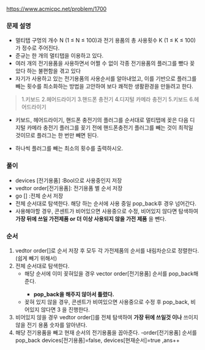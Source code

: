https://www.acmicpc.net/problem/1700

### 문제 설명
- 멀티탭 구멍의 개수 N (1 ≤ N ≤ 100)과 전기 용품의 총 사용횟수 K (1 ≤ K ≤ 100)가 정수로 주어진다. 
- 준규는 한 개의 멀티탭을 이용하고 있다.
- 여러 개의 전기용품을 사용하면서 어쩔 수 없이 각종 전기용품의 플러그를 뺐다 꽂았다 하는 불편함을 겪고 있다
- 자기가 사용하고 있는 전기용품의 사용순서를 알아내었고, 이를 기반으로 플러그를 빼는 횟수를 최소화하는 방법을 고안하여 보다 쾌적한 생활환경을 만들려고 한다.

 >   1.키보드
 >   2.헤어드라이기
 >   3.핸드폰 충전기
 >  4.디지털 카메라 충전기
 >  5.키보드
 >  6.헤어드라이기

 - 키보드, 헤어드라이기, 핸드폰 충전기의 플러그를 순서대로 멀티탭에 꽂은 다음 디지털 카메라 충전기 플러그를 꽂기 전에 핸드폰충전기 플러그를 빼는 것이 최적일 것이므로 플러그는 한 번만 빼면 된다. 

- 하나씩 플러그를 빼는 최소의 횟수를 출력하시오. 


### 풀이
- devices [전기용품] :Bool으로 사용중인지 저장
- vedtor <int> order[전기용품]: 전기용품 별 순서 저장
- go [] :전체 순서 저장
- 전체 순서대로 탐색한다. 해당 하는 순서에 사용 중일 pop_back후 경우 넘어간다.
- 사용해야할 경우, 콘센트가 비어있으면 사용중으로 수정, 비어있지 않다면 탐색하여 **가장 뒤에 쓰일 가전제품 or 더 이상 사용되지 않을 가전 제품** 을 뺀다.

### 순서
1.  vedtor <int> order[]로 순서 저장 후 모두 각 가전제품의 순서를 내림차순으로 정렬한다.(쉽게 빼기 위해서)
2. 전체 순서대로 탐색한다.
    - 해당 순서에 이미 꽂혀있을 경우 vector <int> order[전기용품] 순서를 pop_back해준다.
         - **pop_back을 해주지 않아서 틀렸다.**
    - 꽂혀 있지 않을 경우, 콘센트가 비여있으면 사용중으로 수정 후 pop_back, 비어있지 않다면 3 을 진행한다.
3. 비어있지 않을 경우  vedtor <int> order[]를 전체 탐색하여 **가장 뒤에 쓰일것 이나** 쓰이지 않을  전기 용품 숫자를 알아낸다.
4. 해당 전기용품을 빼고 현재 순서의 전기용품을 꼽아준다.
 -order[전기용품] 순서를 pop_back devices[전기용품]=false, devices[현재순서]=true ,ans++ 



